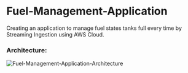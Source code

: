 # Fuel-Management-Application
Creating an application to manage fuel states tanks full every time by Streaming Ingestion using AWS Cloud. 


### Architecture:
![Fuel-Management-Application-Architecture](https://github.com/user-attachments/assets/53f99aa1-3ca0-470c-97cd-1e95b3e0cb9f)
